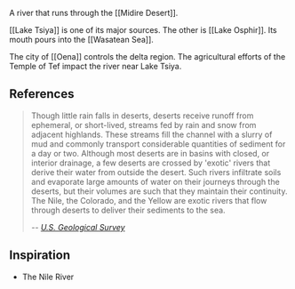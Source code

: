 A river that runs through the [[Midire Desert]].

[[Lake Tsiya]] is one of its major sources. The other is [[Lake Osphir]]. Its mouth pours into the [[Wasatean Sea]].

The city of [[Oena]] controls the delta region. The agricultural efforts of the Temple of Tef impact the river near Lake Tsiya.

## References
> Though little rain falls in deserts, deserts receive runoff from ephemeral, or short-lived, streams fed by rain and snow from adjacent highlands. These streams fill the channel with a slurry of mud and commonly transport considerable quantities of sediment for a day or two. Although most deserts are in basins with closed, or interior drainage, a few deserts are crossed by 'exotic' rivers that derive their water from outside the desert. Such rivers infiltrate soils and evaporate large amounts of water on their journeys through the deserts, but their volumes are such that they maintain their continuity. The Nile, the Colorado, and the Yellow are exotic rivers that flow through deserts to deliver their sediments to the sea. 
> <div></div>
> <cite>-- <a href="https://pubs.usgs.gov/gip/deserts/features/">U.S. Geological Survey</a></cite>

## Inspiration

* The Nile River